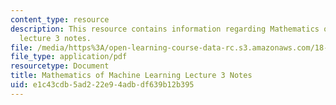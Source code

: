 ```yaml
---
content_type: resource
description: This resource contains information regarding Mathematics of machine learning
  lecture 3 notes.
file: /media/https%3A/open-learning-course-data-rc.s3.amazonaws.com/18-657-mathematics-of-machine-learning-fall-2015/e1c43cdb5ad222e94adbdf639b12b395_MIT18_657F15_L3.pdf
file_type: application/pdf
resourcetype: Document
title: Mathematics of Machine Learning Lecture 3 Notes
uid: e1c43cdb-5ad2-22e9-4adb-df639b12b395
---
```

